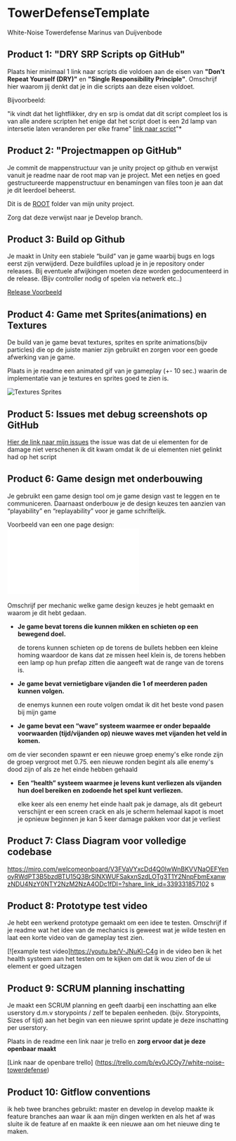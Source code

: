 # TowerDefenseTemplate
White-Noise Towerdefense Marinus van Duijvenbode

## Product 1: "DRY SRP Scripts op GitHub"

Plaats hier minimaal 1 link naar scripts die voldoen aan de eisen van **"Don't Repeat Yourself (DRY)"** en **"Single Responsibility Principle"**.
Omschrijf hier waarom jij denkt dat je in die scripts aan deze eisen voldoet.

Bijvoorbeeld:

"ik vindt dat het lightflikker, dry en srp is omdat dat dit script compleet los is van alle andere scripten het enige dat het script doet is een 2d lamp van intersetie laten veranderen per elke frame"
[link naar script](/TowerDefense/Assets/scripts/misc/lightflikker.cs/)"*

## Product 2: "Projectmappen op GitHub"

Je commit de mappenstructuur van je unity project op github en verwijst vanuit je readme naar de root map van je project. Met een netjes en goed gestructureerde mappenstructuur en benamingen van files toon je aan dat je dit leerdoel beheerst. 

Dit is de [ROOT](/TowerDefense/) folder van mijn unity project.

Zorg dat deze verwijst naar je Develop branch.

## Product 3: Build op Github

Je maakt in Unity een stabiele “build” van je game waarbij bugs en logs eerst zijn verwijderd. Deze buildfiles upload je in je repository onder releases.  Bij eventuele afwijkingen moeten deze worden gedocumenteerd in de release. (Bijv controller nodig of spelen via netwerk etc..) 

[Release Voorbeeld](https://github.com/Marinusduif/TowerDefenseTemplate/releases/tag/1.01)

## Product 4: Game met Sprites(animations) en Textures 

De build van je game bevat textures, sprites en sprite animations(bijv particles) die op de juiste manier zijn gebruikt en zorgen voor een goede afwerking van je game.  

Plaats in je readme een animated gif van je gameplay (+- 10 sec.) waarin de implementatie van je textures en sprites goed te zien is.

![Textures Sprites](/TowerDefense/Assets/forthereadme/White-Noise%20gameplayandeffectshowcase_1.gif)

## Product 5: Issues met debug screenshots op GitHub 


[Hier de link naar mijn issues](TowerDefense/Assets/forthereadme/issues/2023-10-20.png) the issue was dat de ui elementen for de damage niet verschenen ik dit kwam omdat ik de ui elementen niet gelinkt had op het script 

## Product 6: Game design met onderbouwing 

Je gebruikt een game design tool om je game design vast te leggen en te communiceren. Daarnaast onderbouw je de design keuzes ten aanzien van “playability” en “replayability” voor je game schriftelijk. 

Voorbeeld van een one page design:
![](/TowerDefense/Assets/forthereadme/One%20Page.pdf) 

Omschrijf per mechanic welke game design keuzes je hebt gemaakt en waarom je dit hebt gedaan.

*  **Je game bevat torens die kunnen mikken en schieten op een bewegend doel.** 

    de torens kunnen  schieten op de torens de bullets hebben een kleine homing waardoor de kans dat ze missen heel klein is, de torens hebben een lamp op hun prefap zitten die aangeeft wat de range van de torens is.

*  **Je game bevat vernietigbare vijanden die 1 of meerderen paden kunnen volgen.**  

    de enemys kunnen een route volgen omdat ik dit het beste vond pasen bij mijn game


*  **Je game bevat een “wave” systeem waarmee er onder bepaalde voorwaarden (tijd/vijanden op) nieuwe waves met vijanden het veld in komen.**

om de vier seconden spawnt er een nieuwe groep enemy's elke ronde zijn de groep vergroot met 0.75. een nieuwe ronden begint als alle enemy's dood zijn of als ze het einde hebben gehaald 

*  **Een “health” systeem waarmee je levens kunt verliezen als vijanden hun doel bereiken en zodoende het spel kunt verliezen.** 

    elke keer als een enemy het einde haalt pak je damage, als dit gebeurt verschijnt er een screen crack en als je scherm helemaal kapot is moet je opnieuw beginnen je kan 5 keer damage pakken voor dat je verliest 


## Product 7: Class Diagram voor volledige codebase 

https://miro.com/welcomeonboard/V3FVaVYxcDd4Q0lwWnBKVVNaOEFYenoyRWdPT3B5bzdBTU15Q3BrSlNXWUFSakxnSzdLOTg3T1Y2NnpFbmExanwzNDU4NzY0NTY2NzM2NzA4ODc1fDI=?share_link_id=339331857102
s

## Product 8: Prototype test video
Je hebt een werkend prototype gemaakt om een idee te testen. Omschrijf if je readme wat het idee van de mechanics is geweest wat je wilde testen en laat een korte video van de gameplay test zien. 

[![example test video]https://youtu.be/V-JNuKl-C4g 
in de video ben ik het health systeem aan het testen om te kijken om dat ik wou zien of de ui element er goed uitzagen

## Product 9: SCRUM planning inschatting 

Je maakt een SCRUM planning en geeft daarbij een inschatting aan elke userstory d.m.v storypoints / zelf te bepalen eenheden. (bijv. Storypoints, Sizes of tijd) aan het begin van een nieuwe sprint update je deze inschatting per userstory. 

Plaats in de readme een link naar je trello en **zorg ervoor dat je deze openbaar maakt**

[Link naar de openbare trello] (https://trello.com/b/ev0JCOy7/white-noise-towerdefense)
## Product 10: Gitflow conventions

ik heb twee branches gebruikt: master en develop in develop maakte ik feature branches aan waar ik aan mijn dingen werkten en als het af was sluite ik de feature af en maakte ik een nieuwe aan om het nieuwe ding te maken.
